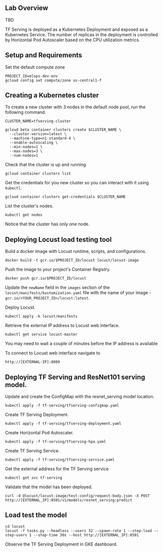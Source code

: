 ## Lab Overview

TBD

TF Serving is deployed as a Kubernetes Deployment and exposed as a Kubernetes Service. 
The number of replicas in the deployment is controlled by Horizontal Pod Autoscaler based on 
the CPU utilization metrics.


## Setup and Requirements

Set the default compute zone

```
PROJECT_ID=mlops-dev-env
gcloud config set compute/zone us-central1-f
```

## Creating a Kubernetes cluster

To create a new cluster with 3 nodes in the default node pool, run the following command.


```
CLUSTER_NAME=tfserving-cluster

gcloud beta container clusters create $CLUSTER_NAME \
  --cluster-version=latest \
  --machine-type=n1-standard-4 \
  --enable-autoscaling \
  --min-nodes=1 \
  --max-nodes=3 \
  --num-nodes=1 
```

Check that the cluster is up and running

```
gcloud container clusters list
```

Get the credentials for you new cluster so you can interact with it using `kubectl`.

```
gcloud container clusters get-credentials $CLUSTER_NAME 
```

List the cluster's nodes.

```
kubectl get nodes
```

Notice that the cluster has only one node.


## Deploying Locust load testing tool

Build a docker image with Locust runtime, scripts, and configurations.

```
docker build -t gcr.io/$PROJECT_ID/locust locust/locust-image
```

Push the image to your project's Container Registry.

```
docker push gcr.io/$PROJECT_ID/locust
```

Update the `newName` field in the `images` section of the `locust/manifests/kustomization.yaml` file with the name of your image - `gcr.io/<YOUR_PROJECT_ID>/locust:latest`.

Deploy Locust.

```
kubectl apply -k locust/manifests
```

Retrieve the external IP address to Locust web interface.

```
kubectl get service locust-master
```
You may need to wait a couple of minutes before the IP address is available

To connect to Locust web interface navigate to 
```
http://[EXTERNAL-IP]:8089
```

## Deploying TF Serving and ResNet101 serving model.


Update and create the ConfigMap with the resnet_serving model location.

```
kubectl apply -f tf-serving/tfserving-configmap.yaml
```

Create TF Serving Deployment.

```
kubectl apply -f tf-serving/tfserving-deployment.yaml
```

Create Horizontal Pod Autoscaler.

```
kubectl apply -f tf-serving/tfserving-hpa.yaml
```

Create  TF Serving Service.

```
kubectl apply -f tf-serving/tfserving-service.yaml
```

Get the external address for the TF Serving service

```
kubectl get svc tf-serving
```

Validate that the model has been deployed.

```
curl -d @locust/locust-image/test-config/request-body.json -X POST http://[EXTERNAL_IP]:8501/v1/models/resnet_serving:predict
```

## Load test the model

```
cd locust
locust -f tasks.py --headless --users 32 --spawn-rate 1 --step-load --step-users 1 --step-time 30s --host http://[EXTERNAL_IP]:8501
```

Observe the TF Serving Deployment in GKE dashboard.

